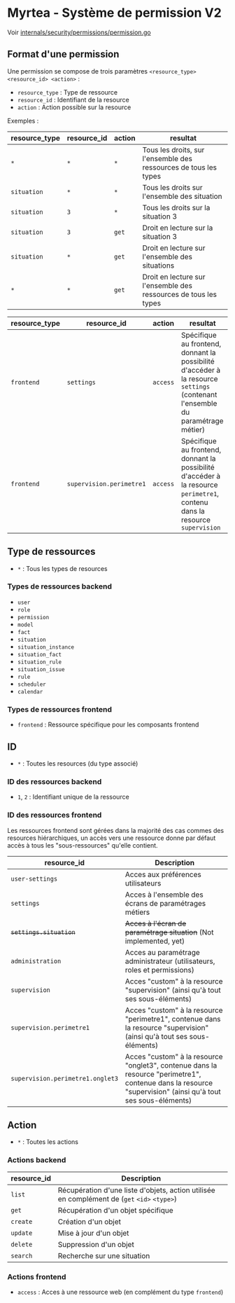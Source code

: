 # Myrtea - Système de permission V2

Voir [internals/security/permissions/permission.go](internals/security/permissions/permission.go)

## Format d'une permission

Une permission se compose de trois paramètres `<resource_type> <resource_id> <action>` :

* `resource_type` : Type de ressource
* `resource_id` : Identifiant de la resource
* `action` : Action possible sur la resource

Exemples :

| resource_type | resource_id              | action   | resultat                                                                       |
| ---           | ---                      | ---      | ---                                                                            |
| `*`           | `*`                      | `*`      | Tous les droits, sur l'ensemble des ressources de tous les types               |
| `situation`   | `*`                      | `*`      | Tous les droits sur l'ensemble des situation                                   |
| `situation`   | `3`                      | `*`      | Tous les droits sur la situation 3                                             |
| `situation`   | `3`                      | `get`    | Droit en lecture sur la situation 3                                            |
| `situation`   | `*`                      | `get`    | Droit en lecture sur l'ensemble des situations                                 |
| `*`           | `*`                      | `get`    | Droit en lecture sur l'ensemble des ressources de tous les types               |

| resource_type | resource_id              | action   | resultat                                                                       |
| ---           | ---                      | ---      | ---                                                                            |
| `frontend`    | `settings`               | `access` | Spécifique au frontend, donnant la possibilité d'accéder à la resource `settings` (contenant l'ensemble du paramétrage métier) |
| `frontend`    | `supervision.perimetre1` | `access` | Spécifique au frontend, donnant la possibilité d'accéder à la resource `perimetre1`, contenu dans la resource `supervision`    |

## Type de ressources

* `*` : Tous les types de resources

### Types de ressources backend

* `user`
* `role`
* `permission`
* `model`
* `fact`
* `situation`
* `situation_instance`
* `situation_fact`
* `situation_rule`
* `situation_issue`
* `rule`
* `scheduler`
* `calendar`

### Types de ressources frontend

* `frontend` : Ressource spécifique pour les composants frontend

## ID

* `*` : Toutes les resources (du type associé)

### ID des ressources backend

* `1`, `2` : Identifiant unique de la ressource

### ID des ressources frontend

Les ressources frontend sont gérées dans la majorité des cas commes des resources hiérarchiques, un accès vers une ressource donne par défaut accès à tous les "sous-ressources" qu'elle contient.

| resource_id | Description |
| --- | --- |
| `user-settings`| Acces aux préférences utilisateurs |
| `settings`| Acces à l'ensemble des écrans de paramétrages métiers |
| ~~`settings.situation`~~ | ~~Acces à l'écran de paramétrage situation~~ (Not implemented, yet) |
| `administration`| Acces au paramétrage administrateur (utilisateurs, roles et permissions) |
| `supervision`| Acces "custom" à la resource "supervision" (ainsi qu'à tout ses sous-éléments) |
| `supervision.perimetre1`| Acces "custom" à la resource "perimetre1", contenue dans la resource "supervision" (ainsi qu'à tout ses sous-éléments) |
| `supervision.perimetre1.onglet3`| Acces "custom" à la resource "onglet3", contenue dans la resource "perimetre1", contenue dans la resource "supervision" (ainsi qu'à tout ses sous-éléments) |

## Action

* `*` : Toutes les actions

### Actions backend

| resource_id | Description |
| --- | --- |
| `list` | Récupération d'une liste d'objets, action utilisée en complément de (`get` `<id>` `<type>`) |
| `get` | Récupération d'un objet spécifique |
| `create` | Création d'un objet |
| `update` | Mise à jour d'un objet |
| `delete` | Suppression d'un objet |
| `search` | Recherche sur une situation |

### Actions frontend

* `access` : Acces à une ressource web (en complément du type `frontend`)

